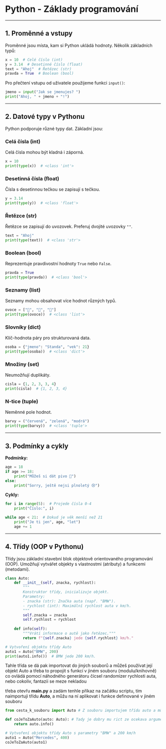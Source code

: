 # Python - Základy programování

---

## 1. Proměnné a vstupy

Proměnné jsou místa, kam si Python ukládá hodnoty. Několik základních typů:

```python
x = 10  # Celé číslo (int)
y = 3.14  # Desetinné číslo (float)
text = "Ahoj"  # Řetězec (str)
pravda = True  # Boolean (bool)
```

Pro přečtení vstupu od uživatele použijeme funkci `input()`:

```python
jmeno = input("Jak se jmenujes? ")
print("Ahoj, " + jmeno + "!")
```

---

## 2. Datové typy v Pythonu

Python podporuje různé typy dat. Základní jsou:

### Celá čísla (int)

Celá čísla mohou být kladná i záporná.

```python
x = 10
print(type(x))  # <class 'int'>
```

### Desetinná čísla (float)

Čísla s desetinnou tečkou se zapisují s tečkou.

```python
y = 3.14
print(type(y))  # <class 'float'>
```

### Řetězce (str)

Řetězce se zapisují do uvozovek. Preferuj dvojité uvozovky `""`.

```python
text = "Ahoj"
print(type(text))  # <class 'str'>
```

### Boolean (bool)

Reprezentuje pravdivostní hodnoty `True` nebo `False`.

```python
pravda = True
print(type(pravda))  # <class 'bool'>
```

### Seznamy (list)

Seznamy mohou obsahovat více hodnot různých typů.

```python
ovoce = ["🍎", "🍌", "🍉"]
print(type(ovoce))  # <class 'list'>
```

### Slovníky (dict)

Klíč-hodnota páry pro strukturovaná data.

```python
osoba = {"jmeno": "Standa", "vek": 21}
print(type(osoba))  # <class 'dict'>
```

### Množiny (set)

Neumožňují duplikáty.

```python
cisla = {1, 2, 3, 3, 4}
print(cisla)  # {1, 2, 3, 4}
```

### N-tice (tuple)

Neměnné pole hodnot.

```python
barvy = ("červená", "zelená", "modrá")
print(type(barvy))  # <class 'tuple'>
```

---

## 3. Podmínky a cykly

**Podmínky:**

```python
age = 18
if age >= 18:
    print("Můžeš si dát pivo 🍺")
else:
    print("Sorry, ještě nejsi plnoletý 😢")
```

**Cykly:**

```python
for i in range(5):  # Projede čísla 0-4
    print("Číslo:", i)

while age < 21:  # Dokud je věk menší než 21
    print("Je ti jen", age, "let")
    age += 1
```

---

## 4. Třídy (OOP v Pythonu)

Třídy jsou základní stavební blok objektově orientovaného programování (OOP). Umožňují vytvářet objekty s vlastnostmi (atributy) a funkcemi (metodami).

```python
class Auto:
    def __init__(self, znacka, rychlost):
        """
        Konstruktor třídy, inicializuje objekt.
        Parametry:
        - znacka (str): Značka auta (např. "BMW").
        - rychlost (int): Maximální rychlost auta v km/h.
        """
        self.znacka = znacka
        self.rychlost = rychlost
    
    def info(self):
        """Vrátí informace o autě jako řetězec."""
        return f"{self.znacka} jede {self.rychlost} km/h."

# Vytvoření objektu třídy Auto
auto1 = Auto("BMW", 200)
print(auto1.info())  # BMW jede 200 km/h.
```

Tahle třída se dá pak importovat do jiných souborů a můžeš používat její objekt Auto a třeba to propojit s funkcí v jiném souboru (modulu/knihovně) co ovládá pomocí náhodného generátoru čícsel randomizer rychlosti auta, nebo cokoliv, fantazii se meze nekladou

třeba otevřu **main.py** a zadám tenhle příkaz na začátku scriptu, tím naimportuji třídu **Auto**, a můžu na ní aplikovat i funkce definované v jiném souboru

``` python
from cesta_k_souboru import Auto # Z souboru importujem třídu auto a můžem jí používat

def coJeToZaAuto(auto: Auto): # Tady je dobry mu rict ze ocekava argument typu Auto, coz je ta nase trida, a jen vrati zpatky pres metodu ve tride info o aute
	return auto.info()

# Vytvoření objektu třídy Auto s parametry "BMW" a 200 km/h
auto1 = Auto("Mercedes", 400)
coJeToZaAuto(auto1)
```
